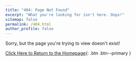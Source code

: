 ```yaml
---
title: "404: Page Not Found"
excerpt: "What you're looking for isn't here. Oops!"
sitemap: false
permalink: /404.html
author_profile: false
---
```


Sorry, but the page you're trying to view doesn't exist!

[Click Here to Return to the Homepage](/){: .btn .btn--primary }
